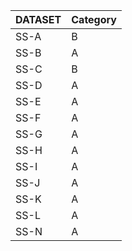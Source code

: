 | DATASET | Category | 
| ----------- | ----------- |
| SS-A | B | 
| SS-B | A |
| SS-C | B |
| SS-D | A |
| SS-E | A |
| SS-F | A |
| SS-G | A |
| SS-H | A |
| SS-I | A |
| SS-J | A |
| SS-K | A |
| SS-L | A |
| SS-N | A |

